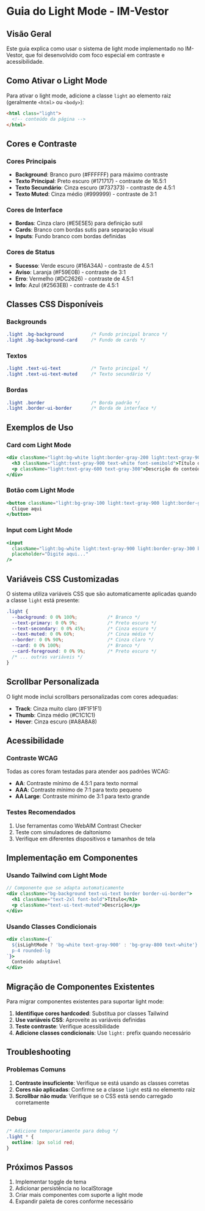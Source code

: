 # Guia do Light Mode - IM-Vestor

## Visão Geral

Este guia explica como usar o sistema de light mode implementado no IM-Vestor, que foi desenvolvido com foco especial em contraste e acessibilidade.

## Como Ativar o Light Mode

Para ativar o light mode, adicione a classe `light` ao elemento raiz (geralmente `<html>` ou `<body>`):

```html
<html class="light">
  <!-- conteúdo da página -->
</html>
```

## Cores e Contraste

### Cores Principais
- **Background**: Branco puro (#FFFFFF) para máximo contraste
- **Texto Principal**: Preto escuro (#171717) - contraste de 16.5:1
- **Texto Secundário**: Cinza escuro (#737373) - contraste de 4.5:1
- **Texto Muted**: Cinza médio (#999999) - contraste de 3:1

### Cores de Interface
- **Bordas**: Cinza claro (#E5E5E5) para definição sutil
- **Cards**: Branco com bordas sutis para separação visual
- **Inputs**: Fundo branco com bordas definidas

### Cores de Status
- **Sucesso**: Verde escuro (#16A34A) - contraste de 4.5:1
- **Aviso**: Laranja (#F59E0B) - contraste de 3:1
- **Erro**: Vermelho (#DC2626) - contraste de 4.5:1
- **Info**: Azul (#2563EB) - contraste de 4.5:1

## Classes CSS Disponíveis

### Backgrounds
```css
.light .bg-background          /* Fundo principal branco */
.light .bg-background-card     /* Fundo de cards */
```

### Textos
```css
.light .text-ui-text           /* Texto principal */
.light .text-ui-text-muted     /* Texto secundário */
```

### Bordas
```css
.light .border                 /* Borda padrão */
.light .border-ui-border       /* Borda de interface */
```

## Exemplos de Uso

### Card com Light Mode
```jsx
<div className="light:bg-white light:border-gray-200 light:text-gray-900 bg-gray-800 border-gray-700 text-white p-4 rounded-lg">
  <h3 className="light:text-gray-900 text-white font-semibold">Título do Card</h3>
  <p className="light:text-gray-600 text-gray-300">Descrição do conteúdo</p>
</div>
```

### Botão com Light Mode
```jsx
<button className="light:bg-gray-100 light:text-gray-900 light:border-gray-300 bg-gray-700 text-white border-gray-600 px-4 py-2 rounded">
  Clique aqui
</button>
```

### Input com Light Mode
```jsx
<input
  className="light:bg-white light:text-gray-900 light:border-gray-300 bg-gray-800 text-white border-gray-600 px-3 py-2 rounded"
  placeholder="Digite aqui..."
/>
```

## Variáveis CSS Customizadas

O sistema utiliza variáveis CSS que são automaticamente aplicadas quando a classe `light` está presente:

```css
.light {
  --background: 0 0% 100%;           /* Branco */
  --text-primary: 0 0% 9%;           /* Preto escuro */
  --text-secondary: 0 0% 45%;        /* Cinza escuro */
  --text-muted: 0 0% 60%;            /* Cinza médio */
  --border: 0 0% 90%;                /* Cinza claro */
  --card: 0 0% 100%;                 /* Branco */
  --card-foreground: 0 0% 9%;        /* Preto escuro */
  /* ... outras variáveis */
}
```

## Scrollbar Personalizada

O light mode inclui scrollbars personalizadas com cores adequadas:

- **Track**: Cinza muito claro (#F1F1F1)
- **Thumb**: Cinza médio (#C1C1C1)
- **Hover**: Cinza escuro (#A8A8A8)

## Acessibilidade

### Contraste WCAG
Todas as cores foram testadas para atender aos padrões WCAG:
- **AA**: Contraste mínimo de 4.5:1 para texto normal
- **AAA**: Contraste mínimo de 7:1 para texto pequeno
- **AA Large**: Contraste mínimo de 3:1 para texto grande

### Testes Recomendados
1. Use ferramentas como WebAIM Contrast Checker
2. Teste com simuladores de daltonismo
3. Verifique em diferentes dispositivos e tamanhos de tela

## Implementação em Componentes

### Usando Tailwind com Light Mode
```jsx
// Componente que se adapta automaticamente
<div className="bg-background text-ui-text border border-ui-border">
  <h1 className="text-2xl font-bold">Título</h1>
  <p className="text-ui-text-muted">Descrição</p>
</div>
```

### Usando Classes Condicionais
```jsx
<div className={`
  ${isLightMode ? 'bg-white text-gray-900' : 'bg-gray-800 text-white'}
  p-4 rounded-lg
`}>
  Conteúdo adaptável
</div>
```

## Migração de Componentes Existentes

Para migrar componentes existentes para suportar light mode:

1. **Identifique cores hardcoded**: Substitua por classes Tailwind
2. **Use variáveis CSS**: Aproveite as variáveis definidas
3. **Teste contraste**: Verifique acessibilidade
4. **Adicione classes condicionais**: Use `light:` prefix quando necessário

## Troubleshooting

### Problemas Comuns

1. **Contraste insuficiente**: Verifique se está usando as classes corretas
2. **Cores não aplicadas**: Confirme se a classe `light` está no elemento raiz
3. **Scrollbar não muda**: Verifique se o CSS está sendo carregado corretamente

### Debug
```css
/* Adicione temporariamente para debug */
.light * {
  outline: 1px solid red;
}
```

## Próximos Passos

1. Implementar toggle de tema
2. Adicionar persistência no localStorage
3. Criar mais componentes com suporte a light mode
4. Expandir paleta de cores conforme necessário


